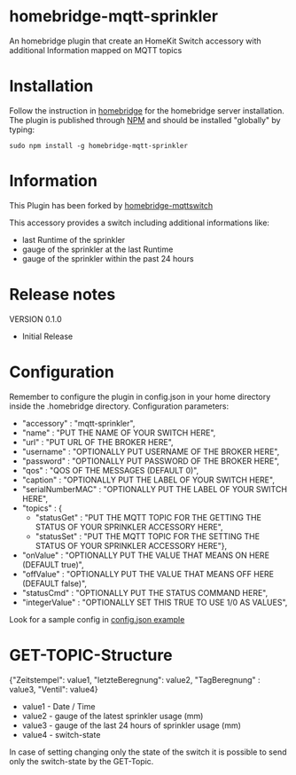 # homebridge-mqtt-sprinkler
An homebridge plugin that create an HomeKit Switch accessory with additional Information mapped on MQTT topics

# Installation
Follow the instruction in [homebridge](https://www.npmjs.com/package/homebridge) for the homebridge server installation.
The plugin is published through [NPM](https://www.npmjs.com/package/homebridge-mqttswitch) and should be installed "globally" by typing:

    sudo npm install -g homebridge-mqtt-sprinkler

# Information
This Plugin has been forked by [homebridge-mqttswitch](https://github.com/ilcato/homebridge-mqttswitch)

This accessory provides a switch including additional informations like:
+ last Runtime of the sprinkler
+ gauge of the sprinkler at the last Runtime
+ gauge of the sprinkler within the past 24 hours

# Release notes
VERSION 0.1.0
+ Initial Release

# Configuration
Remember to configure the plugin in config.json in your home directory inside the .homebridge directory. Configuration parameters:
+ "accessory"		    : "mqtt-sprinkler",
+ "name"			    : "PUT THE NAME OF YOUR SWITCH HERE",
+ "url"			    : "PUT URL OF THE BROKER HERE",
+ "username"		    : "OPTIONALLY PUT USERNAME OF THE BROKER HERE",
+ "password"		    : "OPTIONALLY PUT PASSWORD OF THE BROKER HERE",
+ "qos"		        : "QOS OF THE MESSAGES (DEFAULT 0)",
+ "caption"		    : "OPTIONALLY PUT THE LABEL OF YOUR SWITCH HERE",
+ "serialNumberMAC"	: "OPTIONALLY PUT THE LABEL OF YOUR SWITCH HERE",
+ "topics"		    : { 
	+ "statusGet"		: "PUT THE MQTT TOPIC FOR THE GETTING THE STATUS OF YOUR SPRINKLER ACCESSORY HERE",
	+ "statusSet"		: "PUT THE MQTT TOPIC FOR THE SETTING THE STATUS OF YOUR SPRINKLER ACCESSORY HERE"},
+ "onValue"		    : "OPTIONALLY PUT THE VALUE THAT MEANS ON HERE (DEFAULT true)",
+ "offValue"		    : "OPTIONALLY PUT THE VALUE THAT MEANS OFF HERE (DEFAULT false)",
+ "statusCmd"		    : "OPTIONALLY PUT THE STATUS COMMAND HERE",
+ "integerValue"	    : "OPTIONALLY SET THIS TRUE TO USE 1/0 AS VALUES",

Look for a sample config in [config.json example](https://github.com/moppi4483/homebridge-mqtt-sprinkler/blob/master/config.json)

# GET-TOPIC-Structure
{"Zeitstempel": value1, "letzteBeregnung": value2, "TagBeregnung" : value3, "Ventil": value4}
+ value1	-	Date / Time
+ value2	-	gauge of the latest sprinkler usage (mm)
+ value3	-	gauge of the last 24 hours of sprinkler usage (mm)
+ value4	-	switch-state

In case of setting changing only the state of the switch it is possible to send only the switch-state by the GET-Topic.
